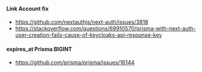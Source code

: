 #### Link Account fix

- https://github.com/nextauthjs/next-auth/issues/3818
- https://stackoverflow.com/questions/69910570/prisma-with-next-auth-user-creation-fails-cause-of-keycloaks-api-response-key

#### expires_at Prisma BIGINT

- https://github.com/prisma/prisma/issues/16144
